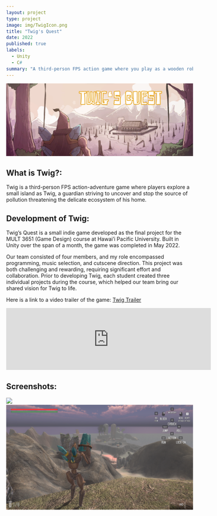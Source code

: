 ```yaml
---
layout: project
type: project
image: img/TwigIcon.png
title: "Twig's Quest"
date: 2022
published: true
labels:
  - Unity
  - C#
summary: "A third-person FPS action game where you play as a wooden robot powered by a mysterious crystal called Twig"
---
```



<img class="img-fluid" src="../img/TwigBanner.png">

<h2 id="introduction">What is Twig?:</h2>
Twig is a third-person FPS action-adventure game where players explore a small island as Twig, a guardian striving to uncover and stop the source of pollution threatening the delicate ecosystem of his home.

<h2 id="introduction">Development of Twig:</h2>
Twig’s Quest is a small indie game developed as the final project for the MULT 3651 (Game Design) course at Hawai’i Pacific University. Built in Unity over the span of a month, the game was completed in May 2022.

Our team consisted of four members, and my role encompassed programming, music selection, and cutscene direction. This project was both challenging and rewarding, requiring significant effort and collaboration. Prior to developing Twig, each student created three individual projects during the course, which helped our team bring our shared vision for Twig to life.

Here is a link to a video trailer of the game: [Twig Trailer](https://www.youtube.com/watch?v=sulj7yxplEQ)

<iframe frameborder="0" src="https://itch.io/embed/2243981" width="552" height="167"><a href="https://skelefrog.itch.io/twigs-quest">Twig's Quest by skelefrog</a></iframe>

<h2 id="introduction">Screenshots:</h2>

<img class="img-fluid" src="../img/Screenshot1.png">
<img class="img-fluid" src="../img/Screenshot2.png">



